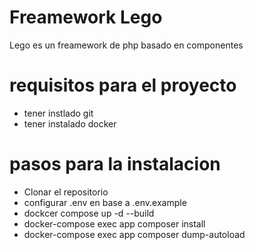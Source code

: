 # Freamework Lego

Lego es un freamework de php basado en componentes 

# requisitos para el proyecto

- tener instlado git
- tener instalado docker 


# pasos para la instalacion

- Clonar el repositorio
- configurar .env en base a .env.example 
- dockcer compose up -d --build
- docker-compose exec app composer install
- docker-compose exec app composer dump-autoload

